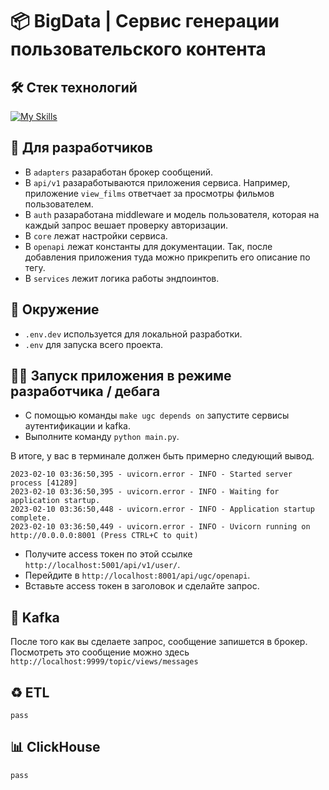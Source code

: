 # 📦 BigData | Сервис генерации пользовательского контента

## 🛠 Стек технологий

[![My Skills](https://skillicons.dev/icons?i=python,fastapi,kafka,docker,nginx&perline=5)](https://skillicons.dev)


## 🧭 Для разработчиков

- В `adapters` разаработан брокер сообщений.
- В  `api/v1` разаработываются приложения сервиса. Например, приложение `view_films` ответчает за просмотры фильмов пользователем.
- В `auth` разаработана middleware и модель пользователя, которая на каждый запрос вешает проверку авторизации.
- В `core` лежат настройки сервиса.
- В `openapi` лежат константы для документации. Так, после добавления приложения туда можно прикрепить его описание по тегу.
- В `services` лежит логика работы эндпоинтов.


## 🔑 Окружение

- `.env.dev` используется для локальной разработки.
- `.env` для запуска всего проекта.


## 🏃‍♂️ Запуск приложения в режиме разработчика / дебага

- С помощью команды `make ugc depends on` запустите cервисы аутентификации и kafka.
- Выполните команду `python main.py`.

В итоге, у вас в терминале должен быть примерно следующий вывод.

```commandline
2023-02-10 03:36:50,395 - uvicorn.error - INFO - Started server process [41289]
2023-02-10 03:36:50,395 - uvicorn.error - INFO - Waiting for application startup.
2023-02-10 03:36:50,448 - uvicorn.error - INFO - Application startup complete.
2023-02-10 03:36:50,449 - uvicorn.error - INFO - Uvicorn running on http://0.0.0.0:8001 (Press CTRL+C to quit)
```

- Получите access токен по этой ссылке `http://localhost:5001/api/v1/user/`.
- Перейдите в `http://localhost:8001/api/ugc/openapi`.
- Вставьте access токен в заголовок и сделайте запрос.


## 📨 Kafka

После того как вы сделаете запрос, сообщение запишется в брокер.
Посмотреть это сообщение можно здесь `http://localhost:9999/topic/views/messages`


## ♻️ ETL

`pass`

## 📊 ClickHouse

`pass`